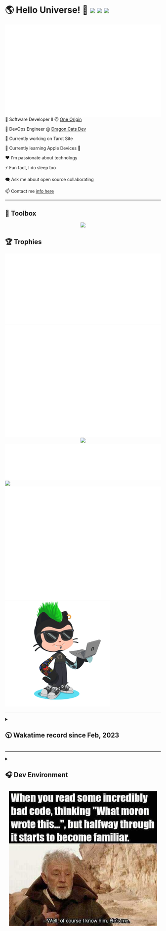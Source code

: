 <h1>🌎 Hello Universe! 👋
<img src='https://wakatime.com/badge/user/a61fe4dd-5464-48ee-825a-134d74f90884.svg?style=flat-square'>
<img src='https://api.visitorbadge.io/api/visitors?path=https%3A%2F%2Fgithub.com%2Fjmclain-origin&countColor=&style=flat-square' height='22'>
<img src='https://img.shields.io/github/followers/jmclain-origin?label=Followers&style=flat-square' height='22'>
</h1>

<img align='right' src='./assets/metrics.base.svg'>

💼 Software Developer II @ [One Origin](https://oneorigin.us/)

<!-- 💼 Engineer Consultant @ [Banyan Labs](https://banyanlabs.io/) -->

💼 DevOps Engineer @ [Dragon Cats Dev](https://DragonCats.dev/ "visit")

🔭 Currently working on Tarot Site

🌱 Currently learning Apple Devices 🤢

❤️ I'm passionate about technology

⚡ Fun fact, I do sleep too

🗨️ Ask me about open source collaborating

📫 Contact me [info here](https://www.joshmclain.com/#contact)

---

## 🧰 Toolbox

<p align="center">
  <a href="https://skillicons.dev">
    <img src="https://skillicons.dev/icons?i=md,html,css,js,regex,sass,tailwind,ts,react,styledcomponents,redux,next,gatsby,remix,vue,nuxt,nodejs,express,mongodb,postgres,jest,webpack,vite,rollup,docker,nginx,aws,heroku,vercel,netlify,jenkins,linux,mint,ubuntu,redhat,kali,apple,bash,powershell,vim,git,githubactions,github,gitlab,vscode,idea,maven,gradle,java,spring&theme=dark" />
  </a>
</p>

## 🏆 Trophies

<div align='center'>
<img src='./assets/metrics.plugin.achievements.compact.svg'>
<img src='./assets/metrics.plugin.habits.charts.svg'>
<img src='https://github-profile-trophy.vercel.app/?username=jmclain-origin&theme=darkhub&no-frame=true&margin-w=10'>
</div>

<div align=''>
<img src='./assets/metrics.plugin.habits.facts.svg'>
<img src='https://streak-stats.demolab.com?user=jmclain-origin&theme=dark' width='340'>
<div>
</div>

<img src='./assets/metrics.plugin.wakatime.svg'>
<img src='./assets/octocat.png' width='340'>
<!-- <img src='./assets/metrics.plugin.code.svg'> -->
</div>

---

<details>
<summary>

## 🕥 Wakatime record since Feb, 2023

</summary>

<!--START_SECTION:waka-->
![Code Time](http://img.shields.io/badge/Code%20Time-1%2C758%20hrs%2039%20mins-blue)

![Profile Views](http://img.shields.io/badge/Profile%20Views-2-blue)

**🐱 My GitHub Data** 

> 📦 151.9 kB Used in GitHub's Storage 
 > 
> 🚫 Not Opted to Hire
 > 
> 📜 12 Public Repositories 
 > 
> 🔑 49 Private Repositories 
 > 
**I'm an Early 🐤** 

```text
🌞 Morning                7525 commits        ██████░░░░░░░░░░░░░░░░░░░   23.48 % 
🌆 Daytime                11496 commits       █████████░░░░░░░░░░░░░░░░   35.88 % 
🌃 Evening                7026 commits        █████░░░░░░░░░░░░░░░░░░░░   21.93 % 
🌙 Night                  5996 commits        █████░░░░░░░░░░░░░░░░░░░░   18.71 % 
```
📅 **I'm Most Productive on Monday** 

```text
Monday                   7062 commits        ██████░░░░░░░░░░░░░░░░░░░   22.04 % 
Tuesday                  5881 commits        █████░░░░░░░░░░░░░░░░░░░░   18.35 % 
Wednesday                5754 commits        ████░░░░░░░░░░░░░░░░░░░░░   17.96 % 
Thursday                 5617 commits        ████░░░░░░░░░░░░░░░░░░░░░   17.53 % 
Friday                   3183 commits        ██░░░░░░░░░░░░░░░░░░░░░░░   09.93 % 
Saturday                 1822 commits        █░░░░░░░░░░░░░░░░░░░░░░░░   05.69 % 
Sunday                   2724 commits        ██░░░░░░░░░░░░░░░░░░░░░░░   08.50 % 
```


📊 **This Week I Spent My Time On** 

```text
🕑︎ Time Zone: America/Phoenix

💬 Programming Languages: 
Other                    14 hrs 3 mins       ██████████████████░░░░░░░   70.14 % 
JSON                     1 hr 28 mins        ██░░░░░░░░░░░░░░░░░░░░░░░   07.40 % 
TypeScript               1 hr 8 mins         █░░░░░░░░░░░░░░░░░░░░░░░░   05.71 % 
TSConfig                 37 mins             █░░░░░░░░░░░░░░░░░░░░░░░░   03.14 % 
Docker                   25 mins             █░░░░░░░░░░░░░░░░░░░░░░░░   02.16 % 

🔥 Editors: 
Chrome                   12 hrs 57 mins      ████████████████░░░░░░░░░   64.67 % 
VS Code                  7 hrs 5 mins        █████████░░░░░░░░░░░░░░░░   35.33 % 

💻 Operating System: 
Mac                      19 hrs 16 mins      ████████████████████████░   96.14 % 
Windows                  46 mins             █░░░░░░░░░░░░░░░░░░░░░░░░   03.86 % 
```

**I Mostly Code in JavaScript** 

```text
TypeScript               19 repos            █████████░░░░░░░░░░░░░░░░   35.19 % 
CSS                      4 repos             ██░░░░░░░░░░░░░░░░░░░░░░░   07.41 % 
Vue                      3 repos             █░░░░░░░░░░░░░░░░░░░░░░░░   05.56 % 
Shell                    1 repo              ░░░░░░░░░░░░░░░░░░░░░░░░░   01.85 % 
Dockerfile               1 repo              ░░░░░░░░░░░░░░░░░░░░░░░░░   01.85 % 
```




 Last Updated on 08/07/2024 18:41:22 UTC
<!--END_SECTION:waka-->

</details>

---

<details>
<summary>

## 🎧 Dev Environment

</summary>

> ### _I'm not a player 🐱 I just code a lot..._

<div align='center'>
<img src='https://spotify-github-profile.vercel.app/api/view?uid=31knnovcfatt7mqmu6yaa5htulxi&cover_image=true&theme=default&show_offline=false&background_color=121212' width='420'>
<img src='https://spotify-recently-played-readme.vercel.app/api?user=31knnovcfatt7mqmu6yaa5htulxi&width=400&count=10'>
</div>
</details>

<!-- ## Memes

who doesn't love memes? -->

<div align='center'>

![obi one](./assets/unfilimar_obi.jpg)

</div>

<!-- <div align='center'>
<img src='https://www.data-card-for-spotify.com/api/card?user_id=31knnovcfatt7mqmu6yaa5htulxi&hide_playing=1&hide_recents=1&limit=10&custom_title=jmclain-origin%20Spotify%20Data'>
</div> -->
